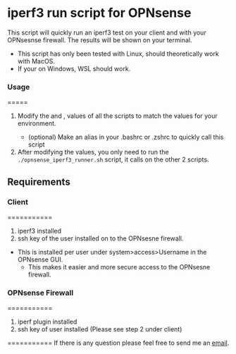 # iperf3 run script for OPNsense

This script will quickly run an iperf3 test on your client and with your OPNsesnse firewall. The results will be shown on your terminal.

* This script has only been tested with Linux, should theoretically work with MacOS.
* If your on Windows, WSL should work.

### Usage
=====
1. Modify the <username> and <ip address>, values of all the scripts to match the values for your environment.
   * (optional) Make an alias in your .bashrc or .zshrc to quickly call this script
2. After modifying the values, you only need to run the `./opnsense_iperf3_runner.sh` script, it calls on the other 2 scripts.

## Requirements

### Client
===========
1.  iperf3 installed
2. ssh key of the user installed on to the OPNsesne firewall.
  * This is installed per user under system>access>Username in the OPNsense GUI.
    * This makes it easier and more secure access to the OPNsesne firewall.

### OPNsense Firewall
===========
1. iperf plugin installed
2. ssh key of user installed (Please see step 2 under client)

===========
If there is any question please feel free to send me an [email](mailto:email@aztek.xyz).